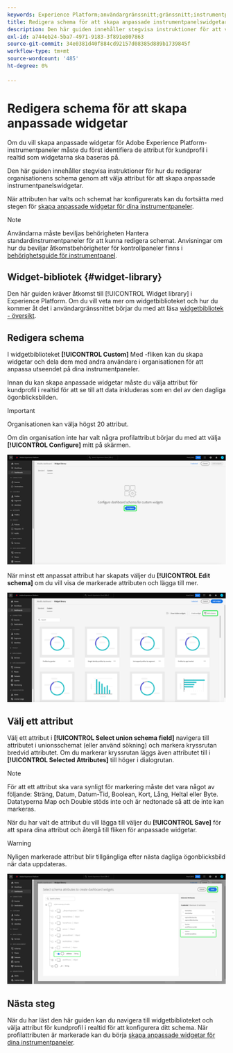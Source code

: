 ```yaml
---
keywords: Experience Platform;användargränssnitt;gränssnitt;instrumentpaneler;instrumentpanel;profiler;segment;mål;licensanvändning
title: Redigera schema för att skapa anpassade instrumentpanelswidgetar
description: Den här guiden innehåller stegvisa instruktioner för att välja attribut och konfigurera organisationens schema för att skapa anpassade widgetar för Adobe Experience Platform-instrumentpaneler.
exl-id: a744eb24-5ba7-4971-9183-3f891e807863
source-git-commit: 34e0381d40f884cd92157d08385d889b1739845f
workflow-type: tm+mt
source-wordcount: '485'
ht-degree: 0%

---
```


# Redigera schema för att skapa anpassade widgetar

Om du vill skapa anpassade widgetar för Adobe Experience Platform-instrumentpaneler måste du först identifiera de attribut för kundprofil i realtid som widgetarna ska baseras på.

Den här guiden innehåller stegvisa instruktioner för hur du redigerar organisationens schema genom att välja attribut för att skapa anpassade instrumentpanelswidgetar.

När attributen har valts och schemat har konfigurerats kan du fortsätta med stegen för [skapa anpassade widgetar för dina instrumentpaneler](custom-widgets.md).

>[!NOTE]
>
>Användarna måste beviljas behörigheten Hantera standardinstrumentpaneler för att kunna redigera schemat. Anvisningar om hur du beviljar åtkomstbehörigheter för kontrollpaneler finns i [behörighetsguide för instrumentpanel](../permissions.md).

## Widget-bibliotek {#widget-library}

Den här guiden kräver åtkomst till [!UICONTROL Widget library] i Experience Platform. Om du vill veta mer om widgetbiblioteket och hur du kommer åt det i användargränssnittet börjar du med att läsa [widgetbibliotek - översikt](widget-library.md).

## Redigera schema

I widgetbiblioteket **[!UICONTROL Custom]** Med -fliken kan du skapa widgetar och dela dem med andra användare i organisationen för att anpassa utseendet på dina instrumentpaneler.

Innan du kan skapa anpassade widgetar måste du välja attribut för kundprofil i realtid för att se till att data inkluderas som en del av den dagliga ögonblicksbilden.

>[!IMPORTANT]
>
>Organisationen kan välja högst 20 attribut.

Om din organisation inte har valt några profilattribut börjar du med att välja **[!UICONTROL Configure]** mitt på skärmen.

![Fliken Egen i widgetens bibliotekarbetsyta med Konfigurera markerat.](../images/customization/configure-schema.png)

När minst ett anpassat attribut har skapats väljer du **[!UICONTROL Edit schema]** om du vill visa de markerade attributen och lägga till mer.

![Fliken Egen i widgetens biblioteksyta med redigeringsschema markerat.](../images/customization/edit-schema.png)

## Välj ett attribut

Välj ett attribut i **[!UICONTROL Select union schema field]** navigera till attributet i unionsschemat (eller använd sökning) och markera kryssrutan bredvid attributet. Om du markerar kryssrutan läggs även attributet till i **[!UICONTROL Selected Attributes]** till höger i dialogrutan.

>[!NOTE]
>
>För att ett attribut ska vara synligt för markering måste det vara något av följande: Sträng, Datum, Datum-Tid, Boolean, Kort, Lång, Heltal eller Byte. Datatyperna Map och Double stöds inte och är nedtonade så att de inte kan markeras.

När du har valt de attribut du vill lägga till väljer du **[!UICONTROL Save]** för att spara dina attribut och återgå till fliken för anpassade widgetar.

>[!WARNING]
>Nyligen markerade attribut blir tillgängliga efter nästa dagliga ögonblicksbild när data uppdateras.

![Dialogrutan där du kan välja schemaattribut med attribut och Spara markerat.](../images/customization/select-attribute.png)

## Nästa steg

När du har läst den här guiden kan du navigera till widgetbiblioteket och välja attribut för kundprofil i realtid för att konfigurera ditt schema. När profilattributen är markerade kan du börja [skapa anpassade widgetar för dina instrumentpaneler](custom-widgets.md).
